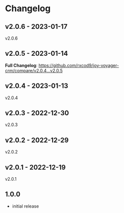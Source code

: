 # Changelog

## v2.0.6 - 2023-01-17

v2.0.6

## v2.0.5 - 2023-01-14

**Full Changelog**: https://github.com/rxcod9/joy-voyager-crm/compare/v2.0.4...v2.0.5

## v2.0.4 - 2023-01-13

v2.0.4

## v2.0.3 - 2022-12-30

v2.0.3

## v2.0.2 - 2022-12-29

v2.0.2

## v2.0.1 - 2022-12-19

v2.0.1

## 1.0.0

- initial release
